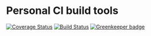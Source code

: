 # Personal CI build tools

[![Coverage Status](https://coveralls.io/repos/github/Alorel/personal-build-tools/badge.svg?branch=4.7.16)](https://coveralls.io/github/Alorel/personal-build-tools?branch=4.7.16)
[![Build Status](https://travis-ci.com/Alorel/personal-build-tools.svg?branch=4.7.16)](https://travis-ci.com/Alorel/personal-build-tools)
[![Greenkeeper badge](https://badges.greenkeeper.io/Alorel/ngx-decorators.svg)](https://greenkeeper.io/)
